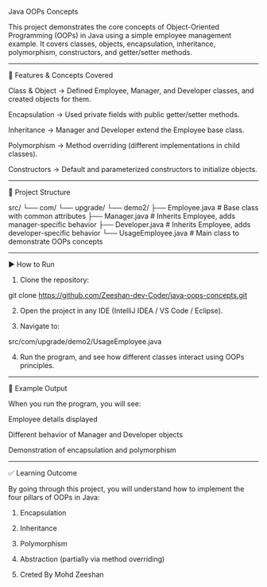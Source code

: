 Java OOPs Concepts

This project demonstrates the core concepts of Object-Oriented Programming (OOPs) in Java using a simple employee management example.
It covers classes, objects, encapsulation, inheritance, polymorphism, constructors, and getter/setter methods.


---

📌 Features & Concepts Covered

Class & Object → Defined Employee, Manager, and Developer classes, and created objects for them.

Encapsulation → Used private fields with public getter/setter methods.

Inheritance → Manager and Developer extend the Employee base class.

Polymorphism → Method overriding (different implementations in child classes).

Constructors → Default and parameterized constructors to initialize objects.



---

📂 Project Structure

src/
 └── com/
     └── upgrade/
         └── demo2/
             ├── Employee.java        # Base class with common attributes
             ├── Manager.java         # Inherits Employee, adds manager-specific behavior
             ├── Developer.java       # Inherits Employee, adds developer-specific behavior
             └── UsageEmployee.java   # Main class to demonstrate OOPs concepts


---

▶ How to Run

1. Clone the repository:

git clone https://github.com/Zeeshan-dev-Coder/java-oops-concepts.git


2. Open the project in any IDE (IntelliJ IDEA / VS Code / Eclipse).


3. Navigate to:

src/com/upgrade/demo2/UsageEmployee.java


4. Run the program, and see how different classes interact using OOPs principles.




---

📝 Example Output

When you run the program, you will see:

Employee details displayed

Different behavior of Manager and Developer objects

Demonstration of encapsulation and polymorphism



---

✅ Learning Outcome

By going through this project, you will understand how to implement the four pillars of OOPs in Java:

1. Encapsulation


2. Inheritance


3. Polymorphism


4. Abstraction (partially via method overriding)

5. Creted By Mohd Zeeshan
